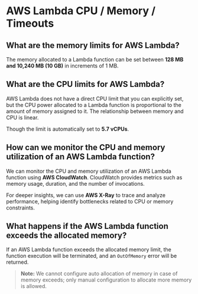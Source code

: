 # AWS Lambda CPU / Memory / Timeouts

## What are the memory limits for AWS Lambda?
The memory allocated to a Lambda function can be set between **128 MB and 10,240 MB (10 GB)** in increments of 1 MB.

## What are the CPU limits for AWS Lambda?
AWS Lambda does not have a direct CPU limit that you can explicitly set, but the CPU power allocated to a Lambda function is proportional to the amount of memory assigned to it. The relationship between memory and CPU is linear.

Though the limit is automatically set to **5.7 vCPUs**.

## How can we monitor the CPU and memory utilization of an AWS Lambda function?
We can monitor the CPU and memory utilization of an AWS Lambda function using **AWS CloudWatch**. CloudWatch provides metrics such as memory usage, duration, and the number of invocations.

For deeper insights, we can use **AWS X-Ray** to trace and analyze performance, helping identify bottlenecks related to CPU or memory constraints.

## What happens if the AWS Lambda function exceeds the allocated memory?
If an AWS Lambda function exceeds the allocated memory limit, the function execution will be terminated, and an `OutOfMemory` error will be returned.

> **Note:** We cannot configure auto allocation of memory in case of memory exceeds; only manual configuration to allocate more memory is allowed.
